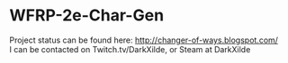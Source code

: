 # WFRP-2e-Char-Gen
Project status can be found here: http://changer-of-ways.blogspot.com/<br>
I can be contacted on Twitch.tv/DarkXilde, or Steam at DarkXilde
